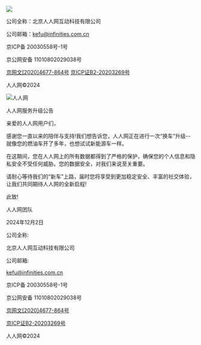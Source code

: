 ![](./img/notice.png)

公司全称：北京人人网互动科技有限公司

公司邮箱：kefu@infinities.com.cn

京ICP备 20030558号-1号

京公网安备 11010802029038号

[京网文\[2020\]4677-864号](http://s.xnimg.cn/imgpro/xkz.png) [京ICP证B2-20203269号](http://s.xnimg.cn/imgpro/icp1.png)

人人网©2024

![人人网](./img/header.png)

人人网服务升级公告

亲爱的人人网用户们，

感谢您一直以来的陪伴与支持!我们想告诉您，人人网正在进行一次“换车”升级--就像您的燃油车开了多年，也想试试新能源车一样。

在这期间，您在人人网上的所有数据都得到了严格的保护，确保您的个人信息和隐私安全不受任何威胁。您的数据安全，对我们来说至关重要。

请耐心等待我们的“新车”上路，届时您将享受到更加稳定安全、丰富的社交体验，让我们共同期待人人网的全新启程!

此致!

人人网团队

2024年12月2日

公司全称:

北京人人网互动科技有限公司

公司邮箱:

kefu@infinities.com.cn

京ICP备 20030558号-1号

京公网安备 11010802029038号

[京网文\[2020\]4677-864号](http://s.xnimg.cn/imgpro/xkz.png)

[京ICP证B2-20203269号](http://s.xnimg.cn/imgpro/icp1.png)

人人网©2024